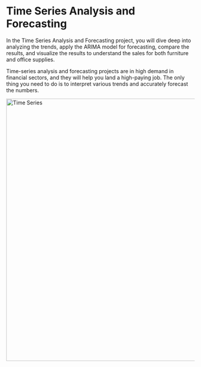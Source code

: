# Time Series Analysis and Forecasting
In the Time Series Analysis and Forecasting project, you will dive deep into analyzing the trends, apply the ARIMA model for forecasting, compare the results, and visualize the results to understand the sales for both furniture and office supplies.

Time-series analysis and forecasting projects are in high demand in financial sectors, and they will help you land a high-paying job. The only thing you need to do is to interpret various trends and accurately forecast the numbers. 

<img src="[https://upload.wikimedia.org/wikipedia/en/thumb/0/0c/Liverpool_FC.svg/1200px-Liverpool_FC.svg.png](https://cdn.educba.com/academy/wp-content/uploads/2020/05/Time-Series-Analysis.jpg)https://cdn.educba.com/academy/wp-content/uploads/2020/05/Time-Series-Analysis.jpg" alt="Time Series" width="700" align="middle">

